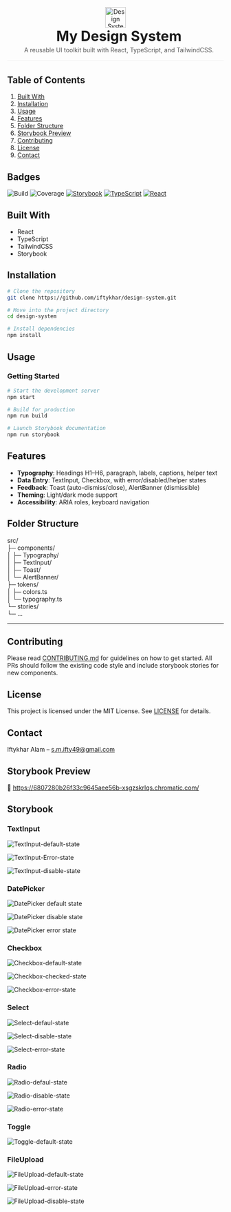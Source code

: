 <header style="border-bottom: 1px solid #eee; padding-bottom: 1rem; margin-bottom: 2rem;">
  <img src="./public/logo512.png" alt="Design System Logo" width="48" height="48" />
  <div style="display: inline-block; vertical-align: middle; margin-left: 1rem;">
    <h1 style="margin:0; font-size:2rem;">My Design System</h1>
    <p style="margin:0.25rem 0 0; color:#555;">
      A reusable UI toolkit built with React, TypeScript, and TailwindCSS.
    </p>
  </div>
</header>

## Table of Contents
1. [Built With](#built-with)
2. [Installation](#installation)
3. [Usage](#usage)
4. [Features](#features)
5. [Folder Structure](#folder-structure)
6. [Storybook Preview](#storybook-preview)
7. [Contributing](#contributing)
8. [License](#license)
9. [Contact](#contact)


## Badges

![Build](https://img.shields.io/github/actions/workflow/status/iftykhar/design-system/ci.yml?branch=main)
![Coverage](https://img.shields.io/codecov/c/github/iftykhar/design-system?logo=codecov)
[![Storybook](https://img.shields.io/badge/Storybook-live-orange?logo=storybook)](https://6807280b26f33c9645aee56b-xsgzskrlqs.chromatic.com)
[![TypeScript](https://img.shields.io/badge/TypeScript-4.x-blue.svg?logo=typescript)](https://www.typescriptlang.org/)
[![React](https://img.shields.io/badge/React-18.x-61dafb.svg?logo=react)](https://reactjs.org/)

## Built With
- React
- TypeScript
- TailwindCSS
- Storybook

## Installation
```bash
# Clone the repository
git clone https://github.com/iftykhar/design-system.git

# Move into the project directory
cd design-system

# Install dependencies
npm install

```

## Usage

### Getting Started
```bash
# Start the development server
npm start

# Build for production
npm run build

# Launch Storybook documentation
npm run storybook
```




## Features
- **Typography**: Headings H1–H6, paragraph, labels, captions, helper text  
- **Data Entry**: TextInput, Checkbox, with error/disabled/helper states  
- **Feedback**: Toast (auto-dismiss/close), AlertBanner (dismissible)  
- **Theming**: Light/dark mode support  
- **Accessibility**: ARIA roles, keyboard navigation  

## Folder Structure
src/  
├─ components/  
│  ├─ Typography/  
│  ├─ TextInput/  
│  ├─ Toast/  
│  └─ AlertBanner/  
├─ tokens/  
│  ├─ colors.ts  
│  └─ typography.ts  
└─ stories/  
   └─ ...  


---

## Contributing
Please read [CONTRIBUTING.md](CONTRIBUTING.md) for guidelines on how to get started. All PRs should follow the existing code style and include storybook stories for new components.

## License
This project is licensed under the MIT License. See [LICENSE](LICENSE) for details.


## Contact

Iftykhar Alam – [s.m.ifty49@gmail.com](mailto:s.m.ifty49@gmail.com)  




## Storybook Preview
🔗 https://6807280b26f33c9645aee56b-xsgzskrlqs.chromatic.com/


## Storybook 

### TextInput

![TextInput-default-state](./ScreenShots/TextInput/text_input_default.jpeg)

![TextInput-Error-state](./ScreenShots/TextInput/text_input_error.jpeg)

![TextInput-disable-state](./ScreenShots/TextInput/text_input_disable.jpeg)


### DatePicker
![DatePicker default state](./ScreenShots/DatePiecker/DatePicker_default.jpeg)

![DatePicker disable state](./ScreenShots/DatePiecker/DatePicker_disabled.jpeg)

![DatePicker error state](./ScreenShots/DatePiecker/DatePicker_error.jpeg)

### Checkbox

![Checkbox-default-state](./ScreenShots/Checkbox/Checkbox_default.jpeg)

![Checkbox-checked-state](./ScreenShots/Checkbox/Checkbox_checked.jpeg)

![Checkbox-error-state](./ScreenShots/Checkbox/Checkbox_error.jpeg)

### Select 

![Select-defaul-state](./ScreenShots/Select/Select_default.jpeg)

![Select-disable-state](./ScreenShots/Select/Select_disable.jpeg)

![Select-error-state](./ScreenShots/Select/Select_error.jpeg)

### Radio

![Radio-defaul-state](./ScreenShots/Radio/Radio_default.jpeg)

![Radio-disable-state](./ScreenShots/Radio/Radio_disabled.jpeg)

![Radio-error-state](./ScreenShots/Radio/Radio_error.jpeg)

### Toggle 

![Toggle-default-state](./ScreenShots/Toggle/Toggle_docs.jpeg)

### FileUpload

![FileUpload-default-state](./ScreenShots/Fileupload/Fileupload_default.jpeg)

![FileUpload-error-state](./ScreenShots/Fileupload/Fileupload_error.jpeg)

![FileUpload-disable-state](./ScreenShots/Fileupload/Fileupload_disable.jpeg)